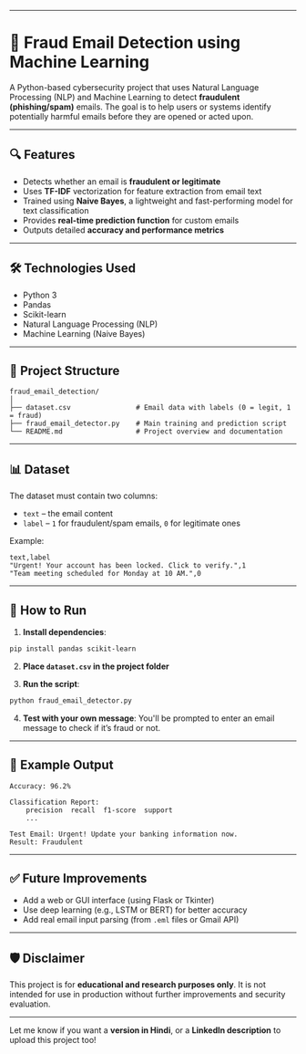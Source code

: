 
---

# 📧 Fraud Email Detection using Machine Learning

A Python-based cybersecurity project that uses Natural Language Processing (NLP) and Machine Learning to detect **fraudulent (phishing/spam)** emails. The goal is to help users or systems identify potentially harmful emails before they are opened or acted upon.

---

## 🔍 Features

* Detects whether an email is **fraudulent or legitimate**
* Uses **TF-IDF** vectorization for feature extraction from email text
* Trained using **Naive Bayes**, a lightweight and fast-performing model for text classification
* Provides **real-time prediction function** for custom emails
* Outputs detailed **accuracy and performance metrics**

---

## 🛠️ Technologies Used

* Python 3
* Pandas
* Scikit-learn
* Natural Language Processing (NLP)
* Machine Learning (Naive Bayes)

---

## 📂 Project Structure

```
fraud_email_detection/
│
├── dataset.csv                # Email data with labels (0 = legit, 1 = fraud)
├── fraud_email_detector.py    # Main training and prediction script
└── README.md                  # Project overview and documentation
```

---

## 📊 Dataset

The dataset must contain two columns:

* `text` – the email content
* `label` – `1` for fraudulent/spam emails, `0` for legitimate ones

Example:

```csv
text,label
"Urgent! Your account has been locked. Click to verify.",1
"Team meeting scheduled for Monday at 10 AM.",0
```

---

## 🚀 How to Run

1. **Install dependencies**:

```bash
pip install pandas scikit-learn
```

2. **Place `dataset.csv` in the project folder**

3. **Run the script**:

```bash
python fraud_email_detector.py
```

4. **Test with your own message**:
   You'll be prompted to enter an email message to check if it’s fraud or not.

---

## 🧠 Example Output

```
Accuracy: 96.2%

Classification Report:
    precision  recall  f1-score  support
    ...

Test Email: Urgent! Update your banking information now.
Result: Fraudulent
```

---

## ✅ Future Improvements

* Add a web or GUI interface (using Flask or Tkinter)
* Use deep learning (e.g., LSTM or BERT) for better accuracy
* Add real email input parsing (from `.eml` files or Gmail API)

---

## 🛡️ Disclaimer

This project is for **educational and research purposes only**. It is not intended for use in production without further improvements and security evaluation.

---

Let me know if you want a **version in Hindi**, or a **LinkedIn description** to upload this project too!
